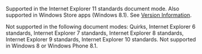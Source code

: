 Supported in the Internet Explorer 11 standards document mode. Also supported in Windows Store apps (Windows 8.1). See [Version Information](../../../javascript/reference/javascript-version-information.md).  
  
 Not supported in the following document modes: Quirks, Internet Explorer 6 standards, Internet Explorer 7 standards, Internet Explorer 8 standards, Internet Explorer 9 standards, Internet Explorer 10 standards. Not supported in Windows 8 or Windows Phone 8.1.